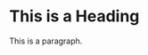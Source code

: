 <!DOCTYPE html>
<html>
<head>
<title>Page Title
</title>
</head>
<body>

<h1>This is a Heading</h1>
<p>This is a paragraph.</p>

</body>
</html>
